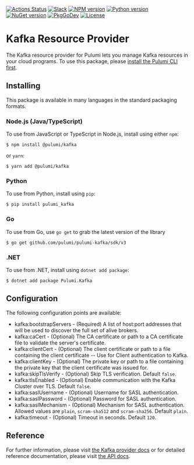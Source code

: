 [![Actions Status](https://github.com/pulumi/pulumi-kafka/workflows/master/badge.svg)](https://github.com/pulumi/pulumi-kafka/actions)
[![Slack](http://www.pulumi.com/images/docs/badges/slack.svg)](https://slack.pulumi.com)
[![NPM version](https://badge.fury.io/js/%40pulumi%2Fkafka.svg)](https://www.npmjs.com/package/@pulumi/kafka)
[![Python version](https://badge.fury.io/py/pulumi-kafka.svg)](https://pypi.org/project/pulumi-kafka)
[![NuGet version](https://badge.fury.io/nu/pulumi.kafka.svg)](https://badge.fury.io/nu/pulumi.kafka)
[![PkgGoDev](https://pkg.go.dev/badge/github.com/pulumi/pulumi-kafka/sdk/v3/go)](https://pkg.go.dev/github.com/pulumi/pulumi-kafka/sdk/v3/go)
[![License](https://img.shields.io/npm/l/%40pulumi%2Fpulumi.svg)](https://github.com/pulumi/pulumi-kafka/blob/master/LICENSE)

# Kafka Resource Provider

The Kafka resource provider for Pulumi lets you manage Kafka resources in your cloud programs. To use
this package, please [install the Pulumi CLI first](https://pulumi.io/).

## Installing

This package is available in many languages in the standard packaging formats.

### Node.js (Java/TypeScript)

To use from JavaScript or TypeScript in Node.js, install using either `npm`:

    $ npm install @pulumi/kafka

or `yarn`:

    $ yarn add @pulumi/kafka

### Python

To use from Python, install using `pip`:

    $ pip install pulumi_kafka

### Go

To use from Go, use `go get` to grab the latest version of the library

    $ go get github.com/pulumi/pulumi-kafka/sdk/v3

### .NET

To use from .NET, install using `dotnet add package`:

    $ dotnet add package Pulumi.Kafka

## Configuration

The following configuration points are available:

* kafka:bootstrapServers - (Required) A list of host:port addresses that will be used to discover the full set of alive brokers.
* kafka:caCert - (Optional) The CA certificate or path to a CA certificate file to validate the server's certificate.
* kafka:clientCert - (Optional) The client certificate or path to a file containing the client certificate -- Use for Client authentication to Kafka.
* kafka:clientKey - (Optional) The private key or path to a file containing the private key that the client certificate was issued for.
* kafka:skipTlsVerify - (Optional) Skip TLS verification. Default `false`.
* kafka:tlsEnabled - (Optional) Enable communication with the Kafka Cluster over TLS. Default `false`.
* kafka:saslUsername - (Optional) Username for SASL authentication.
* kafka:saslPassword - (Optional) Password for SASL authentication.
* kafka:saslMechanism - (Optional) Mechanism for SASL authentication. Allowed values are `plain`, `scram-sha512` and `scram-sha256`. Default `plain`.
* kafka:timeout - (Optional) Timeout in seconds. Default `120`.

## Reference

For further information, please visit [the Kafka provider docs](https://www.pulumi.com/docs/intro/cloud-providers/kafka) or for detailed reference documentation, please visit [the API docs](https://www.pulumi.com/docs/reference/pkg/kafka).

